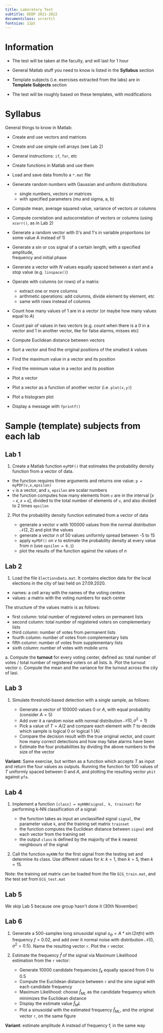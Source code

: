 ```yaml
---
title: Laboratory Test
subtitle: DEDP 2021-2022
documentclass: scrartcl
fontsize: 12pt
---
```


# Information

- The test will be taken at the faculty, and will last for 1 hour

- General Matlab stuff you need to know is listed in the **Syllabus** section

- Template subjects (i.e. exercises extracted from the labs) are in **Template Subjects** section

- The test will be roughly based on these templates, with modifications

# Syllabus

General things to know in Matlab:

- Create and use vectors and matrices

- Create and use simple cell arrays (see Lab 2)

- General instructions: `if`, `for`, etc

- Create functions in Matlab and use them

- Load and save data from/to a `*.mat` file

- Generate random numbers with Gaussian and uniform distributions

  - single numbers, vectors or matrices
  - with specified parameters (mu and sigma, a, b)

- Compute mean, average squared value, variance of vectors or columns

- Compute correlation and autocorrelation of vectors or columns (using `xcorr()`, as in Lab 2)

- Generate a random vector with 0's and 1's in variable proportions 
  (or some value A  instead of 1)
  
- Generate a sin or cos signal of a certain length, with a specified amplitude,    
  frequency and initial phase

- Generate a vector with $N$ values equally spaced between a start and a stop value
  (e.g. `linspace()`)

- Operate with columns (or rows) of a matrix:

  - extract one or more columns
  - arithmetic operations: add columns, divide element by element, etc
  - same with rows instead of columns

- Count how many values of 1 are in a vector (or maybe how many values equal to $A$)

- Count pair of values in two vectors 
  (e.g. count when there is a 0 in a vector and 1 in another vector, 
  like for false alarms, misses etc)
  
- Compute Euclidean distance between vectors

- Sort a vector and find the original positions of the smallest $k$ values

- Find the maximum value in a vector and its position

- Find the minimum value in a vector and its position

- Plot a vector

- Plot a vector as a function of another vector (i.e. `plot(x,y)`)

- Plot a histogram plot

- Display a message with `fprintf()`
 
	
# Sample (template) subjects from each lab

## Lab 1

1. Create a Matlab function `myPDF()` that estimates 
the probability density function from a vector of data.

  - the function requires three arguments and returns one value: 
	`p = myPDF(v,x,epsilon)`
  - `v` is a vector, and `x`, `epsilon` are scalar numbers
  - the function computes how many elements from `v` are in the interval 
  $[x-\epsilon ,x+\epsilon ]$, 
  divided to the total number of elements of `v`, 
  and also divided to 2 times `epsilon`

2. Plot the probability density function estimated from a vector of data
 
    - generate a vector $v$ with 100000 values from the normal distribution $\mathcal{N}(2,2)$ and plot the values
	- generate a vector $n$ of 50 values uniformly spread between -5 to 15
	- apply `myPDF()` on $v$ to estimate the probability density at every value from $n$ (use `epsilon = 0.1`)
	- plot the results of the function against the values of $n$
	

## Lab 2

1. Load the file `ElectionsData.mat`. It contains election data for the local elections in the city of Iasi held on 27.09.2020.

  - names: a cell array with the names of the voting centers
  - values: a matrix with the voting numbers for each center
    
  The structure of the values matrix is as follows:
  
  - first column: total number of registered voters on permanent lists
  - second column: total number of registered voters on complementary lists
  - third column: number of votes from permanent lists
  - fourth column: number of votes from complementary lists
  - fifth column: number of votes from supplementary lists
  - sixth column: number of votes with mobile urns
  
  a. Compute the **turnout** for every voting center, defined as: total number of votes / total number of registered voters on all lists.
  b. Plot the turnout vector
  c. Compute the mean and the variance for the turnout across the city of Iasi.


## Lab 3 

1. Simulate threshold-based detection with a single sample, as follows:

    - Generate a vector of 100000 values $0$ or $A$, with equal probability (consider $A = 5$)
    - Add over it a random noise with normal distribution $\mathcal{N}(0, \sigma^2=1)$
    - Pick a value of $T = A/2$ and compare each element with $T$ to decide which sample is logical 0 or logical 1 (A)
    - Compare the decision result with the true original vector, and count how many correct detections and how may false alarms have been
    - Estimate the four probabilities  by dividing the above numbers to the size of the vector

**Variant:** Same exercise, but written as a function which accepts $T$ as input and return the four values as outputs. 
Running the function for 100 values of $T$ uniformly
spaced between $0$ and $A$, and plotting the resulting vector `phit` against `pfa`.


## Lab 4

1. Implement a function `[class] = myKNN(signal, k, trainset)` for performing k-NN classification of a signal:

    - the function takes as input an unclassified signal `signal`, the parameter value `k`, and the training set matrix `trainset`
    - the function computes the Euclidean distance between `signal` and each vector from the training set
    - the output `class` is defined by the majority of the $k$ nearest neighbours of the signal

2. Call the function `myKNN` for the first signal from the testing set and determine its class.
Use different values for $k$: $k=1$, then $k=5$, then $k=15$.

Note: the training set matrix can be loaded from the file `ECG_train.mat`, and the test set from `ECG_test.mat`

## Lab 5

We skip Lab 5 because one group hasn't done it (30th November)


## Lab 6

1. Generate a 500-samples long sinusoidal signal 
   $s_\Theta = A*\sin(2 \pi f n)$ with frequency $f = 0.02$,
and add over it normal noise with distribution $\mathcal{N}(0, \sigma^2 = 0.5)$.
Name the resulting vector `r`. Plot the `r` vector.

2. Estimate the frequency $\hat{f}$ of the signal via Maximum Likelihood estimation from the `r` vector:
    - Generate 10000 candidate frequencies $f_k$ equally spaced from 0 to 0.5
    - Compute the Euclidean distance between `r` and the sine signal with each candidate frequency
    - Maximum Likelihood: choose $\hat{f}_{ML}$ as the candidate frequency which minimizes the Euclidean distance
    - Display the estimate value $\hat{f}_ML$
    - Plot a sinusoidal with the estimated frequency $\hat{f}_{ML}$, and the original vector `r`, on the same figure

**Variant**: estimate amplitude A instead of frequency f, in the same way

